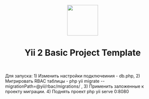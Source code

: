 <p align="center">
    <a href="https://github.com/yiisoft" target="_blank">
        <img src="https://avatars0.githubusercontent.com/u/993323" height="100px">
    </a>
    <h1 align="center">Yii 2 Basic Project Template</h1>
    <br>
<p>
Для запуска: 
1) Изменить настройки подключеиния - db.php,
2) Мигрировать RBAC таблицы - php yii migrate --migrationPath=@yii/rbac/migrations/ ,
3) Применить заложенные к проекту миграции.
4) Поднять проект php yii serve 0:8080

</p>
</p>
